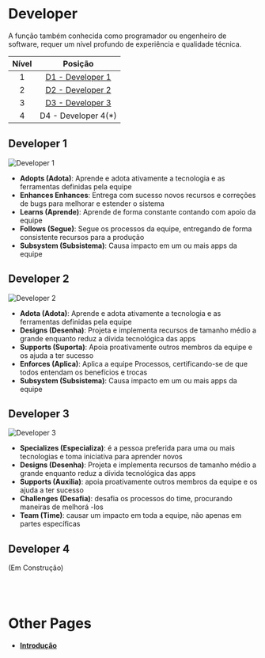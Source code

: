 # Developer

A função também conhecida como programador ou engenheiro de software, requer um nível profundo de experiência e qualidade técnica.

| Nível | Posição |
| :---: | :---: |
| 1 | [D1 - Developer 1](#developer-1) |
| 2 | [D2 - Developer 2](#developer-2) |
| 3 | [D3 - Developer 3](#developer-3) |
| 4 | D4 - Developer 4(*) |

## Developer 1

<picture>
  <source media="(prefers-color-scheme: light)" srcset="{{site.baseurl}}/charts/developer-1.png">
  <img alt="Developer 1" src="{{site.baseurl}}/charts/developer-1.png">
</picture>

* **Adopts (Adota)**: Aprende e adota ativamente a tecnologia e as ferramentas definidas pela equipe
* **Enhances Enhances**: Entrega com sucesso novos recursos e correções de bugs para melhorar e estender o sistema
* **Learns (Aprende)**: Aprende de forma constante contando com apoio da equipe
* **Follows (Segue)**: Segue os processos da equipe, entregando de forma consistente recursos para a produção
* **Subsystem (Subsistema)**: Causa impacto em um ou mais apps da equipe

## Developer 2

<picture>
  <source media="(prefers-color-scheme: light)" srcset="{{site.baseurl}}/charts/developer-2.png">
  <img alt="Developer 2" src="{{site.baseurl}}/charts/developer-2.png">
</picture>

* **Adota (Adota)**: Aprende e adota ativamente a tecnologia e as ferramentas definidas pela equipe
* **Designs (Desenha)**: Projeta e implementa recursos de tamanho médio a grande enquanto reduz a dívida tecnológica das apps
* **Supports (Suporta)**: Apoia proativamente outros membros da equipe e os ajuda a ter sucesso
* **Enforces (Aplica)**: Aplica a equipe Processos, certificando-se de que todos entendam os benefícios e trocas
* **Subsystem (Subsistema)**: Causa impacto em um ou mais apps da equipe

## Developer 3

<picture>
  <source media="(prefers-color-scheme: light)" srcset="{{site.baseurl}}/charts/developer-3.png">
  <img alt="Developer 3" src="{{site.baseurl}}/charts/developer-3.png">
</picture>

* **Specializes (Especializa)**: é a pessoa preferida para uma ou mais tecnologias e toma iniciativa para aprender novos
* **Designs (Desenha)**: Projeta e implementa recursos de tamanho médio a grande enquanto reduz a dívida tecnológica das apps
* **Supports (Auxilia)**: apoia proativamente outros membros da equipe e os ajuda a ter sucesso
* **Challenges (Desafia)**: desafia os processos do time, procurando maneiras de melhorá -los
* **Team (Time)**: causar um impacto em toda a equipe, não apenas em partes específicas

## Developer 4 
(Em Construção)


<!-- 
<picture>
  <source media="(prefers-color-scheme: light)" srcset="{{site.baseurl}}/charts/developer-4.png">
  <img alt="Developer 4" src="{{site.baseurl}}/charts/developer-4.png">
</picture>

* **Evangelizes (Evangeliza)** Pesquisas, cria provas de conceito e apresenta novas tecnologias para a equipe
* **Owns (Possui)** possui a operação de produção e monitoramento do sistema e está ciente de seus SLAs
* **Mentors (Mentora)** orienta outros a acelerar seu crescimento de carreira e os incentiva a participar
* **Challenges (Desafia)** Desafia a equipe processa, procurando maneiras de melhorá -los
* **Team (Time)** causa um impacto em toda a equipe, não apenas em partes específicas dele -->

<!-- ## D5 - Developer 5

<picture>
  <source media="(prefers-color-scheme: light)" srcset="{{site.baseurl}}/charts/developer-5.png">
  <img alt="Developer 5" src="{{site.baseurl}}/charts/developer-5.png">
</picture>

* **Masters (Mestre)** tem um conhecimento muito profundo sobre toda a pilha de tecnologia do sistema
* **Evolves (Evolui)** Evolui a arquitetura para apoiar os requisitos futuros e define seus SLAs
* **Mentors (Mentora)** orienta outros a acelerar seu crescimento de carreira e os incentiva a participar
* **Adjusts (Ajusta)** Ajusta os processos da equipe, ouvindo feedback e orientando a equipe através das alterações
* **Multiple Teams (várias equipes)** causam impacto não apenas em toda a equipe, mas também em outras equipes -->

&nbsp;
\
&nbsp;


# Other Pages

* [**Introdução**](README.md)
